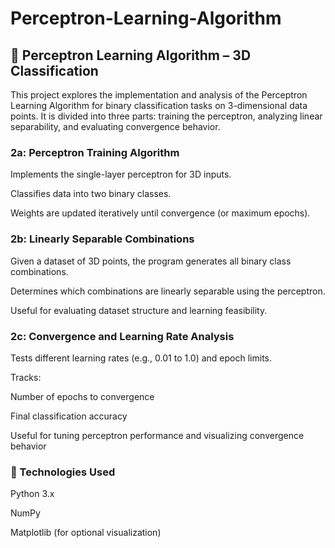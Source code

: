 # Perceptron-Learning-Algorithm

## 🤖 Perceptron Learning Algorithm – 3D Classification
This project explores the implementation and analysis of the Perceptron Learning Algorithm for binary classification tasks on 3-dimensional data points. It is divided into three parts: training the perceptron, analyzing linear separability, and evaluating convergence behavior.
### 2a: Perceptron Training Algorithm
Implements the single-layer perceptron for 3D inputs.

Classifies data into two binary classes.

Weights are updated iteratively until convergence (or maximum epochs).
### 2b: Linearly Separable Combinations
Given a dataset of 3D points, the program generates all binary class combinations.

Determines which combinations are linearly separable using the perceptron.

Useful for evaluating dataset structure and learning feasibility.

### 2c: Convergence and Learning Rate Analysis
Tests different learning rates (e.g., 0.01 to 1.0) and epoch limits.

Tracks:

Number of epochs to convergence

Final classification accuracy

Useful for tuning perceptron performance and visualizing convergence behavior
### 🔧 Technologies Used
Python 3.x

NumPy

Matplotlib (for optional visualization)


